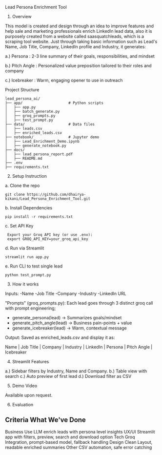 Lead Persona Enrichment Tool

1. Overview

This model is created and design through an idea to improve features and help sale and marketing professionals enrich LinkedIn lead data, also it is purposely created from a website called saasquatchleads, which is a scraping tool website. Just through taking basic information such as Lead's Name, Job Title, Company, LinkedIn profile and Industry, it generates:

a.) Persona : 2-3 line summary of their goals, responsibilities, and mindset

b.) Pitch Angle : Personalized value preposition tailored to their roles and company

c.) Icebreaker : Warm, engaging opener to use in outreach

Project Structure 
```
lead_persona_ai/
├── app/                     # Python scripts
│   ├── app.py
│   ├── batch_generate.py
│   ├── groq_prompts.py
│   ├── test_prompt.py
├── data/                    # Data files
│   ├── leads.csv
│   ├── enriched_leads.csv
├── notebook/                # Jupyter demo
│   ├── Lead_Enrichment_Demo.ipynb
│   ├── generate_notebook.py
├── docs/
│   ├── lead_persona_report.pdf
│   ├── README.md
├── .env
├── requirements.txt
```

2. Setup Instruction

a. Clone the repo

    git clone https://github.com/dhairya-kikani/Lead_Persona_Enrichment_Tool.git

b. Install Dependencies

    pip install -r requirements.txt

c. Set API Key

     Export your Groq API key (or use .env):
     export GROQ_API_KEY=your_groq_api_key

d. Run via Streamlit

    streamlit run app.py

e.  Run CLI to test single lead

    python test_prompt.py

3. How it works

Inputs:
-Name
-Job Title
-Company
-Industry
-LinkedIn URL

"Prompts" (groq_prompts.py):
Each lead goes through 3 distinct groq call with prompt engineering;

- generate_persona(lead) → Summarizes goals/mindset
- generate_pitch_angle(lead) → Business pain-points + value
- generate_icebreaker(lead) → Warm, contextual message

Output:
Saved as enriched_leads.csv and display it as:

Name | Job Title | Company | Industry | LinkedIn | Persona | Pitch Angle | Icebreaker

4. Streamlit Features

a.) Sidebar filters by Industry, Name and Company.
b.) Table view with search
c.) Auto preview of first lead
d.) Download filter as CSV

5. Demo Video

Available upon request.

6. Evaluation

Criteria                                       What We've Done
-------------------------------------------------------------------------------------------------------------
Business Use                                   LLM enrich leads with persona level insights
UX/UI                                          Streamlit app with filters, preview, search and download option
Tech                                           Groq Integration, prompt-based model, fallback handling
Design                                         Clean Layout, readable enriched summaries
Other                                          CSV automation, safe error catching
